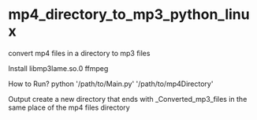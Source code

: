 mp4_directory_to_mp3_python_linux
=================================

convert mp4 files in a directory to mp3 files

Install
libmp3lame.so.0
ffmpeg

How to Run?
python '/path/to/Main.py' '/path/to/mp4Directory'

Output
create a new directory that ends with _Converted_mp3_files in the same place
of the mp4 files directory
